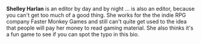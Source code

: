 **Shelley Harlan** is an editor by day and by night ... is also an
editor, because you can't get too much of a good thing. She works for
the the indie RPG company Faster Monkey Games and still can't quite get
used to the idea that people will pay her money to read gaming material.
She also thinks it's a fun game to see if you can spot the typo in this
bio.
